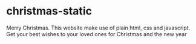 # christmas-static
Merry Christmas. This website make use of plain html, css and javascript. Get your best wishes to your loved ones for Christmas and the new year
